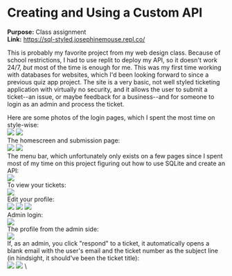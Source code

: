 # Creating and Using a Custom API  
  
  
  
**Purpose:** Class assignment  
**Link:** https://sql-styled.josephinemouse.repl.co/    

This is probably my favorite project from my web design class. Because of school restrictions, I had to use replit to deploy my API, so it doesn't work 24/7, *but* most of the time is enough for me. This was my first time working with databases for websites, which I'd been looking forward to since a previous quiz app project. The site is a very basic, not well styled ticketing application with virtually no security, and it allows the user to submit a ticket--an issue, or maybe feedback for a business--and for someone to login as an admin and process the ticket.  

Here are some photos of the login pages, which I spent the most time on style-wise:  
![](images/firstSQL_1.PNG)
![](images/firstSQL_2.PNG)
\
The homescreen and submission page:  
![](images/firstSQL_3.PNG)
![](images/firstSQL_4.PNG)
\
The menu bar, which unfortunately only exists on a few pages since I spent most of my time on this project figuring out how to use SQLite and create an API:  
![](images/firstSQL_5.PNG)
\
To view your tickets:  
![](images/firstSQL_6.PNG)
\
Edit your profile:  
![](images/firstSQL_7.PNG)
![](images/firstSQL_8.PNG)
![](images/firstSQL_9.PNG)
\
Admin login:  
![](images/firstSQL_10.PNG)
\
The profile from the admin side:  
![](images/firstSQL_11.PNG)
\
If, as an admin, you click "respond" to a ticket, it automatically opens a blank email with the user's email and the ticket number as the subject line (in hindsight, it should've been the ticket title):  
![](images/firstSQL_12.PNG)
![](images/firstSQL_13.PNG)
\